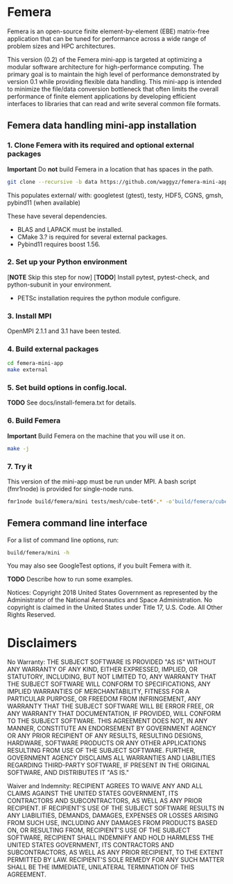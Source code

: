 # Femera

Femera is an open-source finite element-by-element (EBE) matrix-free
application that can be tuned for performance across a wide range of problem
sizes and HPC architectures.

This version (0.2) of the Femera mini-app is targeted at optimizing a modular
software architecture for high-performance computing. The primary goal is to
maintain the high level of performance demonstrated by version 0.1 while
providing flexible data handling. This mini-app is intended to minimize the
file/data conversion bottleneck that often limits the overall performance of
finite element applications by developing efficient interfaces to libraries that can
read and write several common file formats.

## Femera data handling mini-app installation

### 1. Clone Femera with its required and optional external packages

**Important** Do **not** build Femera in a location that has spaces in the path.

```bash
git clone --recursive -b data https://github.com/waggyz/femera-mini-app.git
```

This populates external/ with:
googletest (gtest), testy, HDF5, CGNS, gmsh, pybind11 (when available)

These have several dependencies.

* BLAS and LAPACK must be installed.
* CMake 3.? is required for several external packages.
* Pybind11 requires boost 1.56.

### 2. Set up your Python environment

[**NOTE** Skip this step for now]
[**TODO**] Install pytest, pytest-check, and python-subunit in your environment.

* PETSc installation requires the python module configure.

### 3. Install MPI

OpenMPI 2.1.1 and 3.1 have been tested.

### 4. Build external packages

```bash
cd femera-mini-app
make external
```

### 5. Set build options in config.local.

**TODO** See docs/install-femera.txt for details.

### 6. Build Femera

**Important** Build Femera on the machine that you will use it on.
```bash
make -j
```

### 7. Try it

This version of the mini-app must be run under MPI.
A bash script (fmr1node) is provided for single-node runs.

```bash
fmr1node build/femera/mini tests/mesh/cube-tet6*.* -o'build/femera/cube-tet6.cgn'
```

## Femera command line interface

For a list of command line options, run:

```bash
build/femera/mini -h
```
You may also see GoogleTest options, if you built Femera with it.

**TODO** Describe how to run some examples.


 Notices:
Copyright 2018 United States Government as represented by the Administrator of
the National Aeronautics and Space Administration. No copyright is claimed in
the United States under Title 17, U.S. Code. All Other Rights Reserved.

# Disclaimers
No Warranty: THE SUBJECT SOFTWARE IS PROVIDED "AS IS" WITHOUT ANY WARRANTY OF
ANY KIND, EITHER EXPRESSED, IMPLIED, OR STATUTORY, INCLUDING, BUT NOT LIMITED
TO, ANY WARRANTY THAT THE SUBJECT SOFTWARE WILL CONFORM TO SPECIFICATIONS, ANY
IMPLIED WARRANTIES OF MERCHANTABILITY, FITNESS FOR A PARTICULAR PURPOSE, OR
FREEDOM FROM INFRINGEMENT, ANY WARRANTY THAT THE SUBJECT SOFTWARE WILL BE ERROR
FREE, OR ANY WARRANTY THAT DOCUMENTATION, IF PROVIDED, WILL CONFORM TO THE
SUBJECT SOFTWARE. THIS AGREEMENT DOES NOT, IN ANY MANNER, CONSTITUTE AN
ENDORSEMENT BY GOVERNMENT AGENCY OR ANY PRIOR RECIPIENT OF ANY RESULTS,
RESULTING DESIGNS, HARDWARE, SOFTWARE PRODUCTS OR ANY OTHER APPLICATIONS
RESULTING FROM USE OF THE SUBJECT SOFTWARE.  FURTHER, GOVERNMENT AGENCY
DISCLAIMS ALL WARRANTIES AND LIABILITIES REGARDING THIRD-PARTY SOFTWARE, IF
PRESENT IN THE ORIGINAL SOFTWARE, AND DISTRIBUTES IT "AS IS."

Waiver and Indemnity:  RECIPIENT AGREES TO WAIVE ANY AND ALL CLAIMS AGAINST THE
UNITED STATES GOVERNMENT, ITS CONTRACTORS AND SUBCONTRACTORS, AS WELL AS ANY
PRIOR RECIPIENT.  IF RECIPIENT'S USE OF THE SUBJECT SOFTWARE RESULTS IN ANY
LIABILITIES, DEMANDS, DAMAGES, EXPENSES OR LOSSES ARISING FROM SUCH USE,
INCLUDING ANY DAMAGES FROM PRODUCTS BASED ON, OR RESULTING FROM, RECIPIENT'S USE
OF THE SUBJECT SOFTWARE, RECIPIENT SHALL INDEMNIFY AND HOLD HARMLESS THE UNITED
STATES GOVERNMENT, ITS CONTRACTORS AND SUBCONTRACTORS, AS WELL AS ANY PRIOR
RECIPIENT, TO THE EXTENT PERMITTED BY LAW.  RECIPIENT'S SOLE REMEDY FOR ANY SUCH
MATTER SHALL BE THE IMMEDIATE, UNILATERAL TERMINATION OF THIS AGREEMENT.
